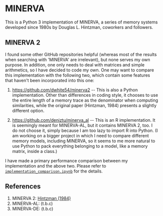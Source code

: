 # MINERVA
This is a Python 3 implementation of MINERVA, 
a series of memory systems developed since 1980s by Douglas L. Hintzman, coworkers and followers.

## MINERVA 2
I found some other GitHub repositories helpful (whereas most of the results when searching with 'MINERVA' are irrelevant), 
but none serves my own purpose. 
In addition, one only needs to deal with matrices and simple arithmetics, so I have decided to code my own.
One may want to compare this implementation with the following two, which contain some features that haven't been incorporated into this one:
1. https://github.com/dwhite54/minerva2
-- This is also a Python implementation. 
Other than differences in coding style, it chooses to use the entire length of a memory trace as the denominator when computing similarities,
while the original paper (Hintzman, 1984) presents a slightly different option.

2. https://github.com/deniztu/minerva_al
-- This is an R implementation.
It is seemingly meant for MINERVA-AL, but it contains MINERVA 2, too.
I do not choose it, simply because I am too lazy to import R into Python.
(I am working on a bigger project in which I need to compare different memory models, including MINERVA, 
so it seems to me more natural to use Python to pack everything belonging to a model, like a memory matrix, inside a class.)

I have made a primary performance comparison between my implementation and the above two. 
Please refer to [`implementation_comparison.ipynb`](https://github.com/anish-lu-yihe/MINERVA/blob/main/implementation_comparison.ipynb) for the details.

## References
1. MINERVA 2: [Hintzman (1984)](https://link.springer.com/article/10.3758/BF03202365)
2. MINERVA-AL: (t.b.c) 
3. MINERVA-DE: (t.b.c)